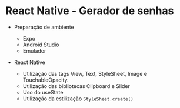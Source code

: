 # React Native - Gerador de senhas

- Preparação de ambiente
    - Expo
    - Android Studio
    - Emulador         
        
- React Native
    - Utilização das tags View, Text, StyleSheet, Image e TouchableOpacity.
    - Utilização das bibliotecas Clipboard e Slider
    - Uso do useState
    - Utilização da estilização `StyleSheet.create()`
